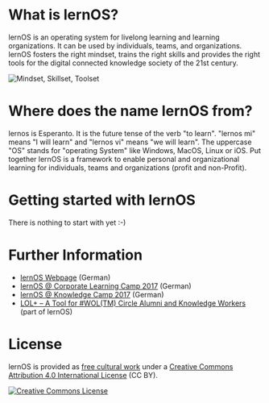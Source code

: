 ﻿# What is lernOS?lernOS is an operating system for livelong learning and learning organizations. It can be used by individuals, teams, and organizations. lernOS fosters the right mindset, trains the right skills and provides the right tools for the digital connected knowledge society of the 21st century.![Mindset, Skillset, Toolset](https://cogneon.de/wp-content/uploads/2016/08/lernos-mst-v04.png)# Where does the name lernOS from?lernos is Esperanto. It is the future tense of the verb "to learn". "lernos mi" means "I will learn" and "lernos vi" means "we will learn". The uppercase "OS" stands for "operating System" like Windows, MacOS, Linux or iOS. Put together lernOS is a framework to enable personal and organizational learning for individuals, teams and organizations (profit and non-Profit).# Getting started with lernOSThere is nothing to start with yet :-)# Further Information* [lernOS Webpage](http://lernos.org) (German)* [lernOS @ Corporate Learning Camp 2017](https://cogneon.de/2017/10/02/lernos-session-auf-dem-corporate-learning-camp/) (German)* [lernOS @ Knowledge Camp 2017](https://cogneon.de/2017/09/15/lernos-session-auf-dem-knowledge-camp/) (German)* [LOL+ – A Tool for #WOL(TM) Circle Alumni and Knowledge Workers](https://cogneon.de/2018/05/24/wol-a-tool-for-wol-circle-alumni-and-knowledge-workers/) (part of lernOS)# LicenselernOS is provided as [free cultural work](https://creativecommons.org/share-your-work/public-domain/freeworks/) under a [Creative Commons Attribution 4.0 International License](https://creativecommons.org/licenses/by/4.0/) (CC BY).<a rel="license" href="http://creativecommons.org/licenses/by/4.0/" target="_blank"><img alt="Creative Commons License" style="border-width:0" src="https://i.creativecommons.org/l/by/4.0/88x31.png" /></a>